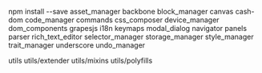 

 npm install --save asset_manager backbone block_manager canvas cash-dom code_manager commands css_composer device_manager dom_components grapesjs i18n keymaps modal_dialog navigator panels parser rich_text_editor selector_manager storage_manager style_manager trait_manager underscore undo_manager
 
 
  utils utils/extender utils/mixins utils/polyfills